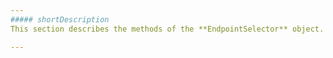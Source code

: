 ```yaml
---
##### shortDescription
This section describes the methods of the **EndpointSelector** object.

---
```

